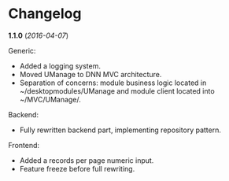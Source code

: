 Changelog
=========

**1.1.0** (*2016-04-07*)

Generic:

* Added a logging system.
* Moved UManage to DNN MVC architecture.
* Separation of concerns: module business logic located in ~/desktopmodules/UManage
  and module client located into ~/MVC/UManage/.

Backend:

* Fully rewritten backend part, implementing repository pattern.

Frontend:

* Added a records per page numeric input.
* Feature freeze before full rewriting.
